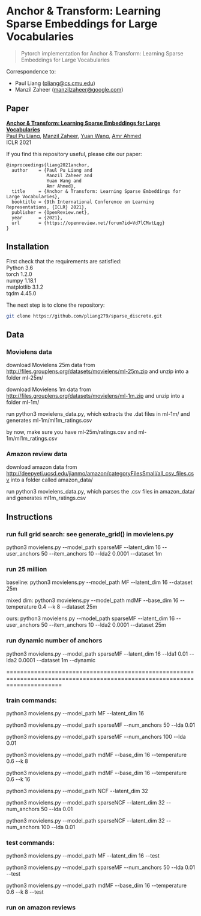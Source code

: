 # Anchor & Transform: Learning Sparse Embeddings for Large Vocabularies

> Pytorch implementation for Anchor & Transform: Learning Sparse Embeddings for Large Vocabularies

Correspondence to: 
  - Paul Liang (pliang@cs.cmu.edu)
  - Manzil Zaheer (manzilzaheer@google.com)

## Paper

[**Anchor & Transform: Learning Sparse Embeddings for Large Vocabularies**](https://arxiv.org/abs/2003.08197)<br>
[Paul Pu Liang](http://www.cs.cmu.edu/~pliang/), [Manzil Zaheer](http://www.manzil.ml/), [Yuan Wang](https://ai.google/research/people/YuanWang), [Amr Ahmed](https://ai.google/research/people/AmrAhmed)<br>
ICLR 2021

If you find this repository useful, please cite our paper:
```
@inproceedings{liang2021anchor,
  author    = {Paul Pu Liang and
               Manzil Zaheer and
               Yuan Wang and
               Amr Ahmed},
  title     = {Anchor & Transform: Learning Sparse Embeddings for Large Vocabularies},
  booktitle = {9th International Conference on Learning Representations, {ICLR} 2021},
  publisher = {OpenReview.net},
  year      = {2021},
  url       = {https://openreview.net/forum?id=Vd7lCMvtLqg}
}
```

## Installation

First check that the requirements are satisfied:</br>
Python 3.6</br>
torch 1.2.0</br>
numpy 1.18.1</br>
matplotlib 3.1.2</br>
tqdm 4.45.0</br>

The next step is to clone the repository:
```bash
git clone https://github.com/pliang279/sparse_discrete.git
```

## Data

### Movielens data

download Movielens 25m data from http://files.grouplens.org/datasets/movielens/ml-25m.zip and unzip into a folder ml-25m/

download Movielens 1m data from http://files.grouplens.org/datasets/movielens/ml-1m.zip and unzip into a folder ml-1m/

run python3 movielens_data.py, which extracts the .dat files in ml-1m/ and generates ml-1m/ml1m_ratings.csv

by now, make sure you have ml-25m/ratings.csv and ml-1m/ml1m_ratings.csv

### Amazon review data

download amazon data from http://deepyeti.ucsd.edu/jianmo/amazon/categoryFilesSmall/all_csv_files.csv into a folder called amazon_data/

run python3 movielens_data.py, which parses the .csv files in amazon_data/ and generates ml1m_ratings.csv

## Instructions

### run full grid search: see generate_grid() in movielens.py

python3 movielens.py --model_path sparseMF --latent_dim 16 --user_anchors 50 --item_anchors 10 --lda2 0.0001 --dataset 1m

### run 25 million

baseline: python3 movielens.py --model_path MF --latent_dim 16 --dataset 25m

mixed dim: python3 movielens.py --model_path mdMF --base_dim 16 --temperature 0.4 --k 8 --dataset 25m

ours: python3 movielens.py --model_path sparseMF --latent_dim 16 --user_anchors 50 --item_anchors 10 --lda2 0.0001 --dataset 25m

### run dynamic number of anchors

python3 movielens.py --model_path sparseMF --latent_dim 16 --lda1 0.01 --lda2 0.0001 --dataset 1m --dynamic

============================================================================================================================

### train commands:

python3 movielens.py --model_path MF --latent_dim 16

python3 movielens.py --model_path sparseMF --num_anchors 50 --lda 0.01

python3 movielens.py --model_path sparseMF --num_anchors 100 --lda 0.01

python3 movielens.py --model_path mdMF --base_dim 16 --temperature 0.6 --k 8

python3 movielens.py --model_path mdMF --base_dim 16 --temperature 0.6 --k 16

python3 movielens.py --model_path NCF --latent_dim 32

python3 movielens.py --model_path sparseNCF --latent_dim 32 --num_anchors 50 --lda 0.01

python3 movielens.py --model_path sparseNCF --latent_dim 32 --num_anchors 100 --lda 0.01

### test commands:

python3 movielens.py --model_path MF --latent_dim 16 --test

python3 movielens.py --model_path sparseMF --num_anchors 50 --lda 0.01 --test

python3 movielens.py --model_path mdMF --base_dim 16 --temperature 0.6 --k 8 --test

### run on amazon reviews
